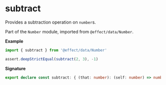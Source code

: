 # subtract

Provides a subtraction operation on `number`s.

Part of the `Number` module, imported from `@effect/data/Number`.

**Example**

```ts
import { subtract } from '@effect/data/Number'

assert.deepStrictEqual(subtract(2, 3), -1)
```

**Signature**

```ts
export declare const subtract: { (that: number): (self: number) => number; (self: number, that: number): number }
```

